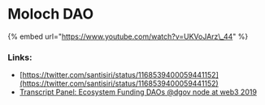 # Moloch DAO

{% embed url="https://www.youtube.com/watch?v=UKVoJArz\_44" %}

### Links:

* [https://twitter.com/santisiri/status/1168539400059441152](https://twitter.com/santisiri/status/1168539400059441152)
* [Transcript Panel: Ecosystem Funding DAOs @dgov node at web3 2019](https://forum.dgov.foundation/t/transcript-panel-ecosystem-funding-daos-dgov-node-at-web3-2019/79)

